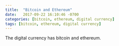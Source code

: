 ```yaml
---
title:  "Bitcoin and Ethereum"
date:   2017-09-22 16:10:46 -0700
categories: [bitcoin, ethereum, digital currency]
tags: [bitcoin, ethereum, digital currency]
---
```

The digital currency has bitcoin and ethereum.
